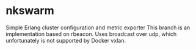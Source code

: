 # nkswarm
Simple Erlang cluster configuration and metric exporter
This branch is an implementation based on rbeacon. Uses broadcast over udp, which unfortunately is not supported by Docker vxlan.
